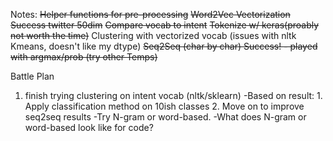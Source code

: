 Notes:
~~Helper functions for pre-processing~~
~~Word2Vec Vectorization Success twitter 50dim~~
    ~~Compare vocab to intent~~
~~Tokenize w/ keras(proably not worth the time)~~ 
Clustering with vectorized vocab (issues with nltk Kmeans, doesn't like my dtype)
~~Seq2Seq (char by char) Success! - played with argmax/prob (try other Temps)~~
    
Battle Plan
1. finish trying clustering on intent vocab (nltk/sklearn)
    -Based on result: 
        1. Apply classification method on 10ish classes
        2. Move on to improve seq2seq results
            -Try N-gram or word-based.
            -What does N-gram or word-based look like for code?
